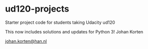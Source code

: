 ud120-projects
==============

Starter project code for students taking Udacity ud120

This now includes solutions and updates for Python 3!
Johan Korten

johan.korten@han.nl
